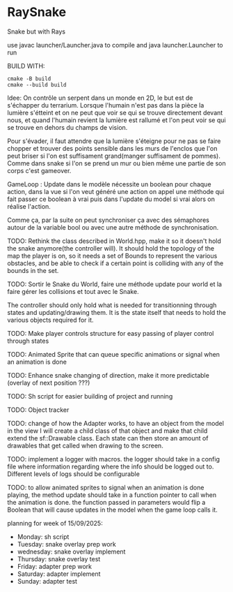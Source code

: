 # RaySnake
Snake but with Rays

use javac launcher/Launcher.java to compile
and java launcher.Launcher to run

BUILD WITH:
```
cmake -B build
cmake --build build
```

Idee:
On contrôle un serpent dans un monde en 2D, le but est de s'échapper du terrarium.
Lorsque l'humain n'est pas dans la pièce la lumière s'étteint et on ne peut que voir se qui se trouve directement devant nous, et quand l'humain revient la lumière est rallumé et l'on peut voir se qui se trouve en dehors du champs de vision.

Pour s'évader, il faut attendre que la lumière s'éteigne pour ne pas se faire chopper et trouver des points sensible dans les murs de l'enclos que l'on peut briser si l'on est suffisament grand(manger suffisament de pommes). Comme dans snake si l'on se prend un mur ou bien même une partie de son corps c'est gameover.

GameLoop :
Update dans le modèle nécessite un boolean pour chaque action, dans la vue si l'on veut généré une action on appel une méthode qui fait passer ce boolean à vrai puis dans l'update du model si vrai alors on réalise l'action.

Comme ça, par la suite on peut synchroniser ça avec des sémaphores autour de la variable bool ou avec une autre méthode de synchronisation.

TODO: Rethink the class described in World.hpp, make it so it doesn't hold the snake anymore(the controller will). It should hold the topology of the map the player is on, so it needs a set of Bounds to represent the various obstacles, and be able to check if a certain point is colliding with any of the bounds in the set.

TODO: Sortir le Snake du World, faire une méthode update pour world et la faire gérer les collisions et tout avec le Snake.

The controller should only hold what is needed for transitionning through states and updating/drawing them. It is the state itself that needs to hold the various objects required for it.

TODO: Make player controls structure for easy passing of player control through states

TODO: Animated Sprite that can queue specific animations or signal when an animation is done

TODO: Enhance snake changing of direction, make it more predictable (overlay of next position ???)

TODO: Sh script for easier building of project and running

TODO: Object tracker

TODO: change of how the Adapter works, to have an object from the model in the view I will create a child class of that object and make that child extend the sf::Drawable class. Each state can then store an amount of drawables that get called when drawing to the screen.

TODO: implement a logger with macros. the logger should take in a config file where information regarding where the info should be logged out to. Different levels of logs should be configurable

TODO: to allow animated sprites to signal when an animation is done playing, the method update should take in a function pointer to call when the animation is done. the function passed in parameters would flip a Boolean that will cause updates in the model when the game loop calls it.

planning for week of 15/09/2025:
* Monday: sh script
* Tuesday: snake overlay prep work
* wednesday: snake overlay implement
* Thursday: snake overlay test
* Friday: adapter prep work
* Saturday: adapter implement 
* Sunday: adapter test